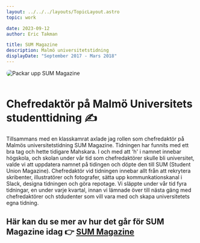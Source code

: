 ```yaml
---
layout: ../../../layouts/TopicLayout.astro
topic: work

date: 2023-09-12
author: Eric Takman

title: SUM Magazine
description: Malmö universitetstidning
displayDate: "September 2017 - Mars 2018"
---
```


<div class="object-contain h-80">
	<img src="/images/sum.png" alt="Packar upp SUM Magazine" style="border-radius: 1rem; max-height: 100%;">
</div>

<br />

# Chefredaktör på Malmö Universitets studenttidning ✍

Tillsammans med en klasskamrat axlade jag rollen som chefredaktör på Malmös universitetstidning SUM Magazine. Tidningen har funnits med ett bra tag och hette tidigare Mahskara. I och med att 'h' i namnet innebar högskola, och skolan under vår tid som chefredaktörer skulle bli universitet, valde vi att uppdatera namnet på tidingen och döpte den till SUM (Student Union Magazine). Chefredaktör vid tidningen innebar allt från att rekrytera skribenter, illustratörer och fotografer, sätta upp kommunkationskanal i Slack, designa tidningen och göra repotage. Vi släppte under vår tid fyra tidningar, en under varje kvartal, innan vi lämnade över till nästa gäng med chefredaktörer och stdudenter som vill vara med och skapa universitetets egna tidning.

<div class="pt-2"></div>

## Här kan du se mer av hur det går för SUM Magazine idag 👉 [SUM Magazine](https://www.instagram.com/sum_magazine/)
